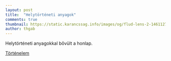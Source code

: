 ```yaml
---
layout: post
title:  "Helytörténeti anyagok"
comments: true
thumbnail: https://static.karancssag.info/images/og/flud-lens-2-1461127.jpg
author: thgab
---
```


Helytörténeti anyagokkal bővült a honlap.

[Történelem][1]

[1]:/tortenet/
